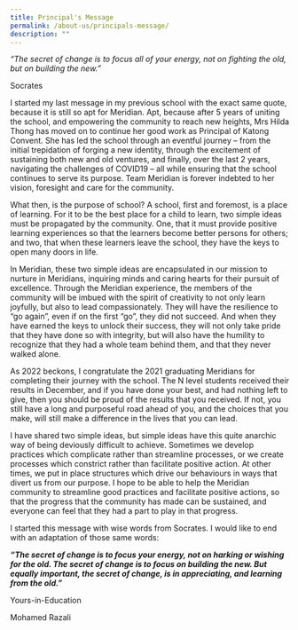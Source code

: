 ```yaml
---
title: Principal's Message
permalink: /about-us/principals-message/
description: ""
---
```


*“The secret of change is to focus all of your energy, not on fighting the old, but on building the new.”*

Socrates

I started my last message in my previous school with the exact same quote, because it is still so apt for Meridian. Apt, because after 5 years of uniting the school, and empowering the community to reach new heights, Mrs Hilda Thong has moved on to continue her good work as Principal of Katong Convent. She has led the school through an eventful journey – from the initial trepidation of forging a new identity, through the excitement of sustaining both new and old ventures, and finally, over the last 2 years, navigating the challenges of COVID19 – all while ensuring that the school continues to serve its purpose. Team Meridian is forever indebted to her vision, foresight and care for the community.

What then, is the purpose of school? A school, first and foremost, is a place of learning. For it to be the best place for a child to learn, two simple ideas must be propagated by the community. One, that it must provide positive learning experiences so that the learners become better persons for others; and two, that when these learners leave the school, they have the keys to open many doors in life.

In Meridian, these two simple ideas are encapsulated in our mission to nurture in Meridians, inquiring minds and caring hearts for their pursuit of excellence. Through the Meridian experience, the members of the community will be imbued with the spirit of creativity to not only learn joyfully, but also to lead compassionately. They will have the resilience to “go again”, even if on the first “go”, they did not succeed. And when they have earned the keys to unlock their success, they will not only take pride that they have done so with integrity, but will also have the humility to recognize that they had a whole team behind them, and that they never walked alone.

As 2022 beckons, I congratulate the 2021 graduating Meridians for completing their journey with the school. The N level students received their results in December, and if you have done your best, and had nothing left to give, then you should be proud of the results that you received. If not, you still have a long and purposeful road ahead of you, and the choices that you make, will still make a difference in the lives that you can lead.

I have shared two simple ideas, but simple ideas have this quite anarchic way of being deviously difficult to achieve. Sometimes we develop practices which complicate rather than streamline processes, or we create processes which constrict rather than facilitate positive action. At other times, we put in place structures which drive our behaviours in ways that divert us from our purpose. I hope to be able to help the Meridian community to streamline good practices and facilitate positive actions, so that the progress that the community has made can be sustained, and everyone can feel that they had a part to play in that progress.

I started this message with wise words from Socrates. I would like to end with an adaptation of those same words:

***“The secret of change is to focus your energy, not on harking or wishing for the old. The secret of change is to focus on building the new. But equally important, the secret of change, is in appreciating, and learning from the old.”***

Yours-in-Education

Mohamed Razali